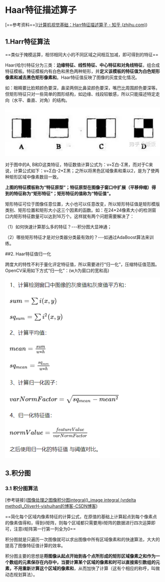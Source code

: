 # Haar特征描述算子

[==参考资料==]([计算机视觉基础：Harr特征描述算子 - 知乎 (zhihu.com)](https://zhuanlan.zhihu.com/p/152305364))

## 1.Harr特征算法

==类似于掩模运算，相邻相同大小的不同区域之间相互加减，即可得到的特征==

Haar(哈尔)特征分为三类：**边缘特征、线性特征、中心特征和对角线特征**，组合成特征模板。特征模板内有白色和黑色两种矩形，并**定义该模板的特征值为白色矩形像素和减去黑色矩形像素和**。Haar特征值反映了图像的灰度变化情况。

如：眼睛要比脸颊颜色要深，鼻梁两侧比鼻梁颜色要深，嘴巴比周围颜色要深等。但矩形特征只对一些简单的图形结构，如边缘、线段较敏感，所以只能描述特定走向（水平、垂直、对角）的结构。

![](图片\Harr1.png)

对于图中的A, B和D这类特征，特征数值计算公式为：v=Σ白-Σ黑，而对于C来说，计算公式如下：v=Σ白-2*Σ黑；之所以将黑色区域像素和乘以2，是为了使两种矩形区域中像素数目一致。

**上图的特征模板称为“特征原型”；特征原型在图像子窗口中扩展（平移伸缩）得到的特征称为“矩形特征”；矩形特征的值称为“特征值”。**

矩形特征可位于图像任意位置，大小也可以任意改变，所以矩形特征值是矩形模版类别、矩形位置和矩形大小这三个因素的函数。如：在24*24像素大小的检测窗口内矩形特征数量可以达到16万个。这样就有两个问题需要解决了：

（1）如何快速计算那么多的特征？---积分图大显神通；

（2）哪些矩形特征才是对分类器分类最有效的？---如通过AdaBoost算法来训练。

##2. Haar特征值归一化

跨度大的特性不利于量化评定特征值，所以需要进行“归一化”，压缩特征值范围。OpenCV采用如下方式“归一化”：(w,h为窗口的宽和高)

![](图片\OpenCV归一化方法.png)

## 3.积分图

### 3.1 积分图算法

[参考链接]([图像处理之图像积分图integral()_image integral (vrdelta method)_OliverH-yishuihan的博客-CSDN博客](https://blog.csdn.net/yishuihanq/article/details/108619478))

==简化每个区域内像素特征的计算公式，在原值的基础上计算起点到每个像素点的像素值得和，得到ii矩阵，则每个区域都只需要用ii矩阵的数据进行四次运算即可，注意ii矩阵第一行第一列全为0==

积分图就是只遍历一次图像就可以求出图像中所有区域像素和的快速算法，大大的提高了图像特征值计算的效率。

积分图主要的思想是**将图像从起点开始到各个点所形成的矩形区域像素之和作为一个数组的元素保存在内存中，当要计算某个区域的像素和时可以直接索引数组的元素，不用重新计算这个区域的像素和**，从而加快了计算（这有个相应的称呼，叫做动态规划算法）。



